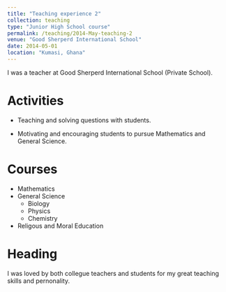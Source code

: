 ```yaml
---
title: "Teaching experience 2"
collection: teaching
type: "Junior High School course"
permalink: /teaching/2014-May-teaching-2
venue: "Good Sherperd International School"
date: 2014-05-01
location: "Kumasi, Ghana"
---
```


I was a teacher at Good Sherperd International School (Private School).

Activities
======
* Teaching and solving questions with students.


* Motivating and encouraging students to pursue Mathematics and General Science.

Courses
======
* Mathematics
* General Science
    * Biology
    * Physics
    * Chemistry
* Religous and Moral Education

Heading 
======
I was loved by both collegue teachers and students for my great teaching skills and pernonality.
